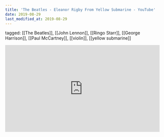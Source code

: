 ```yaml
---
title: 'The Beatles - Eleanor Rigby From Yellow Submarine - YouTube'
date: 2019-08-29
last_modified_at: 2019-08-29
---
```

tagged: [[The Beatles]], [[John Lennon]], [[Ringo Starr]], [[George Harrison]], [[Paul McCartney]], [[violin]], [[yellow submarine]]
<iframe allow="accelerometer; autoplay; clipboard-write; encrypted-media; gyroscope; picture-in-picture" allowfullscreen="" frameborder="0" height="281" id="youtube_iframe" src="https://www.youtube.com/embed/HuS5NuXRb5Y?feature=oembed&amp;enablejsapi=1&amp;origin=https://safe.txmblr.com&amp;wmode=opaque" width="500"></iframe>